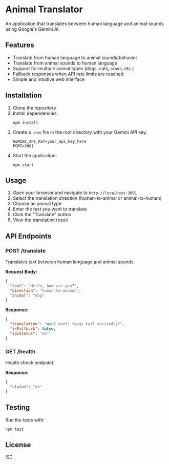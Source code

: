 # Animal Translator

An application that translates between human language and animal sounds using Google's Gemini AI.

## Features

- Translate from human language to animal sounds/behavior
- Translate from animal sounds to human language
- Support for multiple animal types (dogs, cats, cows, etc.)
- Fallback responses when API rate limits are reached
- Simple and intuitive web interface

## Installation

1. Clone the repository
2. Install dependencies:
   ```
   npm install
   ```
3. Create a `.env` file in the root directory with your Gemini API key:
   ```
   GEMINI_API_KEY=your_api_key_here
   PORT=3001
   ```
4. Start the application:
   ```
   npm start
   ```

## Usage

1. Open your browser and navigate to `http://localhost:3001`
2. Select the translation direction (human-to-animal or animal-to-human)
3. Choose an animal type
4. Enter the text you want to translate
5. Click the "Translate" button
6. View the translation result

## API Endpoints

### POST /translate

Translates text between human language and animal sounds.

**Request Body:**
```json
{
  "text": "Hello, how are you?",
  "direction": "human-to-animal",
  "animal": "dog"
}
```

**Response:**
```json
{
  "translation": "Woof woof! *wags tail excitedly*",
  "isFallback": false,
  "apiStatus": "ok"
}
```

### GET /health

Health check endpoint.

**Response:**
```json
{
  "status": "ok"
}
```

## Testing

Run the tests with:
```
npm test
```

## License

ISC